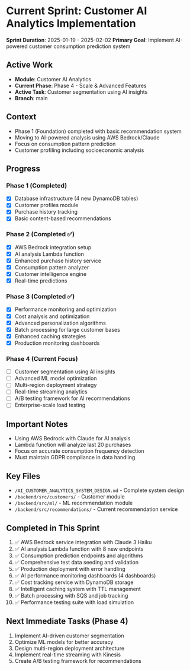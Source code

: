 # Current Sprint: Customer AI Analytics Implementation
**Sprint Duration**: 2025-01-19 - 2025-02-02
**Primary Goal**: Implement AI-powered customer consumption prediction system

## Active Work
- **Module**: Customer AI Analytics
- **Current Phase**: Phase 4 - Scale & Advanced Features
- **Active Task**: Customer segmentation using AI insights
- **Branch**: main

## Context
- Phase 1 (Foundation) completed with basic recommendation system
- Moving to AI-powered analysis using AWS Bedrock/Claude
- Focus on consumption pattern prediction
- Customer profiling including socioeconomic analysis

## Progress
### Phase 1 (Completed)
- [x] Database infrastructure (4 new DynamoDB tables)
- [x] Customer profiles module
- [x] Purchase history tracking
- [x] Basic content-based recommendations

### Phase 2 (Completed ✅)
- [x] AWS Bedrock integration setup
- [x] AI analysis Lambda function
- [x] Enhanced purchase history service
- [x] Consumption pattern analyzer
- [x] Customer intelligence engine
- [x] Real-time predictions

### Phase 3 (Completed ✅)
- [x] Performance monitoring and optimization
- [x] Cost analysis and optimization
- [x] Advanced personalization algorithms
- [x] Batch processing for large customer bases
- [x] Enhanced caching strategies
- [x] Production monitoring dashboards

### Phase 4 (Current Focus)
- [ ] Customer segmentation using AI insights
- [ ] Advanced ML model optimization
- [ ] Multi-region deployment strategy
- [ ] Real-time streaming analytics
- [ ] A/B testing framework for AI recommendations
- [ ] Enterprise-scale load testing

## Important Notes
- Using AWS Bedrock with Claude for AI analysis
- Lambda function will analyze last 20 purchases
- Focus on accurate consumption frequency detection
- Must maintain GDPR compliance in data handling

## Key Files
- `/AI_CUSTOMER_ANALYTICS_SYSTEM_DESIGN.md` - Complete system design
- `/backend/src/customers/` - Customer module
- `/backend/src/ml/` - ML recommendation module
- `/backend/src/recommendations/` - Current recommendation service

## Completed in This Sprint
1. ✅ AWS Bedrock service integration with Claude 3 Haiku
2. ✅ AI analysis Lambda function with 8 new endpoints
3. ✅ Consumption prediction endpoints and algorithms
4. ✅ Comprehensive test data seeding and validation
5. ✅ Production deployment with error handling
6. ✅ AI performance monitoring dashboards (4 dashboards)
7. ✅ Cost tracking service with DynamoDB storage
8. ✅ Intelligent caching system with TTL management
9. ✅ Batch processing with SQS and job tracking
10. ✅ Performance testing suite with load simulation

## Next Immediate Tasks (Phase 4)
1. Implement AI-driven customer segmentation
2. Optimize ML models for better accuracy
3. Design multi-region deployment architecture
4. Implement real-time streaming with Kinesis
5. Create A/B testing framework for recommendations